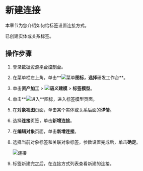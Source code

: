 # 新建连接

本章节为您介绍如何给标签设置连接方式。

已创建实体或关系标签。

## 操作步骤

1.  登录[数据资源平台控制台](https://dataq.console.aliyun.com)。

2.  在菜单栏左上角，单击**![菜单](https://static-aliyun-doc.oss-accelerate.aliyuncs.com/assets/img/zh-CN/6504337061/p188771.png)**图标，选择**研发工作台**。

3.  单击**资产加工** \> **![语义建模](https://static-aliyun-doc.oss-accelerate.aliyuncs.com/assets/img/zh-CN/1290330161/p208848.png)** \> **标签模型**。

4.  单击**![进入](https://static-aliyun-doc.oss-accelerate.aliyuncs.com/assets/img/zh-CN/6504337061/p188815.png)**图标，进入标签模型页面。

5.  在**对象视图**页面，单击某个实体或关系后面的**详情**。

6.  选择**连接**页签，单击**新增连接**。

7.  在**编辑对象**页面，单击**新增连接**。

8.  选择当前对象标签和关联对象标签，参数设置完成后，单击**确定**。

    ![连接](https://static-aliyun-doc.oss-accelerate.aliyuncs.com/assets/img/zh-CN/3616140161/p211962.png)

9.  标签新建完之后，在连接方式列表查看新建的连接。


